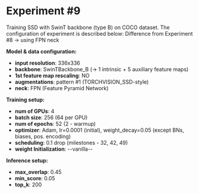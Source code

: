 # Experiment #9
Training SSD with SwinT backbone (type B) on COCO dataset. The configuration of experiment is described below:
Difference from Experiment #8 -> using FPN neck

**Model & data configuration:**
* **input resolution**: 336x336
* **backbone**: SwinTBackbone_B (-> 1 intrinsic + 5 auxiliary feature maps)
* **1st feature map rescaling**: NO
* **augmentations**: pattern #1 (TORCHVISION_SSD-style)
* **neck**: FPN (Feature Pyramid Network)

**Training setup:**
* **num of GPUs**: 4
* **batch size**: 256 (64 per GPU)
* **num of epochs**: 52 (2 - warmup)
* **optimizer**: Adam, lr=0.0001 (initial), weight_decay=0.05 (except BNs, biases, pos. encoding)
* **scheduling**: 0.1 drop (milestones - 32, 42, 49)
* **weight Initialization**: --vanilla--

**Inference setup:**
* **max_overlap**: 0.45
* **min_score**: 0.05
* **top_k**: 200